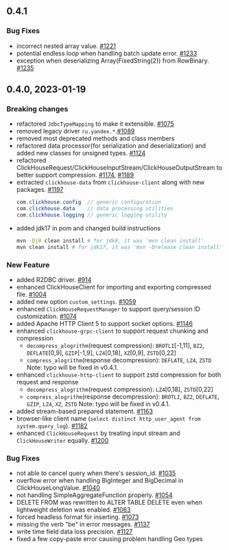 ## 0.4.1

### Bug Fixes
* incorrect nested array value. [#1221](https://github.com/ClickHouse/clickhouse-java/issues/1221)
* potential endless loop when handling batch update error. [#1233](https://github.com/ClickHouse/clickhouse-java/issues/1233)
* exception when deserializing Array(FixedString(2)) from RowBinary. [#1235](https://github.com/ClickHouse/clickhouse-java/issues/1235)

## 0.4.0, 2023-01-19
### Breaking changes
* refactored `JdbcTypeMapping` to make it extensible. [#1075](https://github.com/ClickHouse/clickhouse-java/pull/1075)
* removed legacy driver `ru.yandex.*`.[#1089](https://github.com/ClickHouse/clickhouse-java/pull/1089)
* removed most deprecated methods and class members
* refactored data processor(for serialization and deserialization) and added new classes for unsigned types. [#1124](https://github.com/ClickHouse/clickhouse-java/pull/1124)
* refactored ClickHouseRequest/ClickHouseInputStream/ClickHouseOutputStream to better support compression. [#1174](https://github.com/ClickHouse/clickhouse-java/pull/1174), [#1189](https://github.com/ClickHouse/clickhouse-java/pull/1189)
* extracted `clickhouse-data` from `clickhouse-client` along with new packages. [#1197](https://github.com/ClickHouse/clickhouse-java/pull/1197)
    ```java
    com.clickhouse.config  // generic configuration
    com.clickhouse.data    // data processing utilities
    com.clickhouse.logging // generic logging utility
    ```
* added jdk17 in pom and changed build instructions
    ```bash
    mvn -Dj8 clean install # for jdk8, it was 'mvn clean install'
    mvn clean install # for jdk17, it was 'mvn -Drelease clean install'
    ```
### New Feature
* added R2DBC driver. [#914](https://github.com/ClickHouse/clickhouse-java/pull/914)
* enhanced ClickHouseClient for importing and exporting compressed file. [#1004](https://github.com/ClickHouse/clickhouse-java/pull/1004)
* added new option `custom_settings`. [#1059](https://github.com/ClickHouse/clickhouse-java/pull/1059)
* enhanced `ClickHouseRequestManager` to support query/session ID customization. [#1074](https://github.com/ClickHouse/clickhouse-java/pull/1074)
* added Apache HTTP Client 5 to support socket options. [#1146](https://github.com/ClickHouse/clickhouse-java/pull/1146)
* enhanced `clickhouse-grpc-client` to support request chunking and compression
    * `decompress_alogrithm`(request compression): `BROTLI`[-1,11], `BZ2`, `DEFLATE`[0,9], `GZIP`[-1,9], `LZ4`[0,18], `XZ`[0,9], `ZSTD`[0,22]
    * `compress_alogrithm`(response decompression): `DEFLATE`, `LZ4`, `ZSTD`
    Note: typo will be fixed in v0.4.1.
* enhanced `clickhouse-http-client` to support zstd compression for both request and response
    * `decompress_alogrithm`(request compression): `LZ4`[0,18], `ZSTD`[0,22]
    * `compress_alogrithm`(response decompression): `BROTLI`, `BZ2`, `DEFLATE`, `GZIP`, `LZ4`, `XZ`, `ZSTD`
    Note: typo will be fixed in v0.4.1.
* added stream-based prepared statement. [#1163](https://github.com/ClickHouse/clickhouse-java/pull/1163)
* browser-like client name (`select distinct http_user_agent from system.query_log`). [#1182](https://github.com/ClickHouse/clickhouse-java/pull/1182)
* enhanced `ClickHouseRequest` by treating input stream and `ClickHouseWriter` equally. [#1200](https://github.com/ClickHouse/clickhouse-java/pull/1200)

### Bug Fixes
* not able to cancel query when there's session_id. [#1035](https://github.com/ClickHouse/clickhouse-java/pull/1035)
* overflow error when handling BigInteger and BigDecimal in ClickHouseLongValue. [#1040](https://github.com/ClickHouse/clickhouse-java/pull/1040)
* not handling SimpleAggregateFunction properly. [#1054](https://github.com/ClickHouse/clickhouse-java/pull/1054)
* DELETE FROM was rewritten to ALTER TABLE DELETE even when lightweight deletion was enabled. [#1063](https://github.com/ClickHouse/clickhouse-java/pull/1063)
* forced headless format for inserting. [#1073](https://github.com/ClickHouse/clickhouse-java/pull/1073)
* missing the verb "be" in error messages. [#1137](https://github.com/ClickHouse/clickhouse-java/pull/1137)
* write time field data loss precision. [#1127](https://github.com/ClickHouse/clickhouse-java/pull/1127)
* fixed a few copy-paste error causing problem handling Geo types
